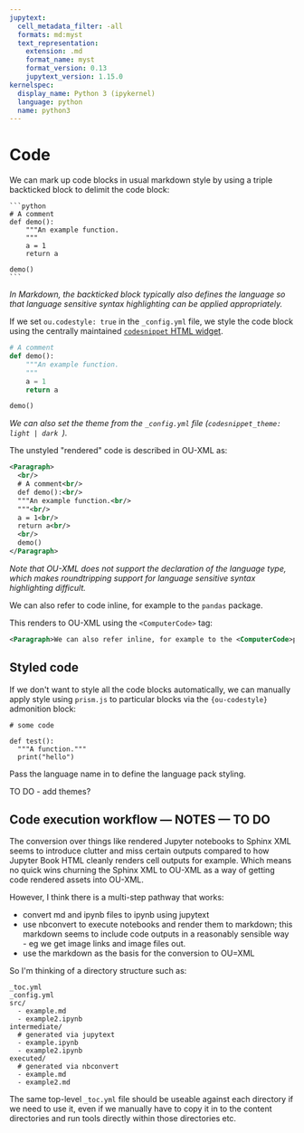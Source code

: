 ```yaml
---
jupytext:
  cell_metadata_filter: -all
  formats: md:myst
  text_representation:
    extension: .md
    format_name: myst
    format_version: 0.13
    jupytext_version: 1.15.0
kernelspec:
  display_name: Python 3 (ipykernel)
  language: python
  name: python3
---
```


# Code

We can mark up code blocks in usual markdown style by using a triple backticked block to delimit the code block:

````text
```python
# A comment
def demo():
    """An example function.
    """
    a = 1
    return a

demo()
```
````

*In Markdown, the backticked block typically also defines the language so that language sensitive syntax highlighting can be applied appropriately.*

If we set `ou.codestyle: true` in the `_config.yml` file, we style the code block using the centrally maintained [`codesnippet` HTML widget](https://learn2.open.ac.uk/mod/oucontent/view.php?id=2235581).

```python
# A comment
def demo():
    """An example function.
    """
    a = 1
    return a

demo()
```

*We can also set the theme from the `_config.yml` file (`codesnippet_theme: light | dark `).*

The unstyled "rendered" code is described in OU-XML as:

```xml
<Paragraph>
  <br/>
  # A comment<br/>
  def demo():<br/>
  """An example function.<br/>
  """<br/>
  a = 1<br/>
  return a<br/>
  <br/>
  demo()
</Paragraph>
```

*Note that OU-XML does not support the declaration of the language type, which makes roundtripping support for language sensitive syntax highlighting difficult.*

We can also refer to code inline, for example to the `pandas` package.

This renders to OU-XML using the `<ComputerCode>` tag:

```xml
<Paragraph>We can also refer inline, for example to the <ComputerCode>pandas</ComputerCode> package.</Paragraph>
```

## Styled code

If we don't want to style all the code blocks automatically, we can manually apply style using `prism.js` to particular blocks via the `{ou-codestyle}` admonition block:

```{ou-codestyle} python
# some code

def test():
  """A function."""
  print("hello")
```

Pass the language name in to define the language pack styling.

TO DO - add themes?

## Code execution workflow — NOTES — TO DO

The conversion over things like rendered Jupyter notebooks to Sphinx XML seems to introduce clutter and miss certain outputs compared to how Jupyter Book HTML cleanly renders cell outputs for example. Which means no quick wins churning the Sphinx XML to OU-XML as a way of getting code rendered assets into OU-XML.

However, I think there is a multi-step pathway that works:

- convert md and ipynb files to ipynb using jupytext
- use nbconvert to execute notebooks and render them to markdown; this markdown seems to include code outputs in a reasonably sensible way - eg we get image links and image files out.
- use the markdown as the basis for the conversion to OU=XML

So I'm thinking of a directory structure such as:

```text
_toc.yml
_config.yml
src/
  - example.md
  - example2.ipynb
intermediate/
  # generated via jupytext
  - example.ipynb
  - example2.ipynb
executed/
  # generated via nbconvert
  - example.md
  - example2.md
```

The same top-level `_toc.yml` file should be useable against each directory if we need to use it, even if we manually have to copy it in to the content directories and run tools directly within those directories etc.
